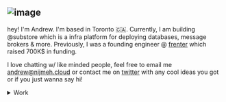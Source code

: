 ![image](https://user-images.githubusercontent.com/59238070/209602858-215a81df-88b7-44e1-ab96-370671cb5f55.png)
---

hey! I'm Andrew. I'm based in Toronto 🇨🇦. Currently, I am building @substore which is a infra platform for deploying databases, message brokers & more. Previously, I was a founding engineer @ [frenter](https://frenter.com) which raised 700K$ in funding.

I love chatting w/ like minded people, feel free to email me andrew@nijmeh.cloud or contact me on [twitter](https://twitter.com/0xnijmeh) with any cool ideas you got or if you just wanna say hi!

<details>
  <summary>Work</summary>
  
  ## Web
  - <a href="https://nijmeh.cloud">website</a>
  - <a href="https://github.com/joinbeam">beam</a>
  - <a href="https://github.com/anddddrew/void">void</a>
  - <a href="https://github.com/anddddrew/elasticsearch">elastic</a>
  - <a href="https://github.com/anddddrew/openwebrx">openwebrx</a>
  
  ## Misc
  - <a align="center" href="https://github.com/anddddrew/evm">evm</a>
  - <a href="https://github.com/anddddrew/polio">polio</a>
  - <a href="https://github.com/anddddrew/rust-nix">rust & nix</a>
  - <a href="https://github.com/anddddrew/bf-haskell">brainf*** interpreter</a>
  - <a href="https://github.com/discordutilitybot/utilitybot">deprecated discord bot</a>
</details>

